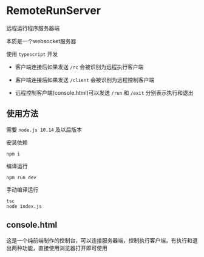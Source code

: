 # RemoteRunServer

远程运行程序服务器端

本质是一个websocket服务器

使用 `typescript` 开发

* 客户端连接后如果发送 `/rc` 会被识别为远程执行客户端

* 客户端连接后如果发送 `/client` 会被识别为远程控制客户端

* 远程控制客户端(console.html)可以发送 `/run` 和 `/exit` 分别表示执行和退出

## 使用方法

需要 `node.js 10.14` 及以后版本

安装依赖

```shell
npm i
```

编译运行

```shell
npm run dev
```

手动编译运行

```shell
tsc
node index.js
```

## console.html

这是一个纯前端制作的控制台，可以连接服务器端，控制执行客户端，有执行和退出两种功能，直接使用浏览器打开即可使用
